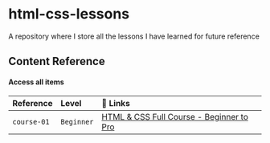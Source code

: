 # html-css-lessons
A repository where I store all the lessons I have learned for future reference

## Content Reference

#### Access all items
| Reference | Level     | 🔗 Links               |
| :-------- | :------- | :------------------------- |
| `course-01` | `Beginner` | [HTML & CSS Full Course - Beginner to Pro](https://youtu.be/G3e-cpL7ofc?si=12b1zlgME1_TUOj3)|
